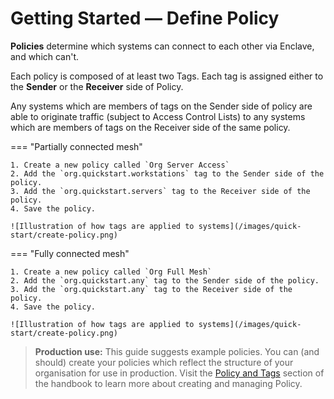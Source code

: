 
# Getting Started — Define Policy

**Policies** determine which systems can connect to each other via Enclave, and which can't.

Each policy is composed of at least two Tags. Each tag is assigned either to the **Sender** or the **Receiver** side of  Policy.

Any systems which are members of tags on the Sender side of policy are able to originate traffic (subject to Access Control Lists) to any systems which are members of tags on the Receiver side of the same policy.


=== "Partially connected mesh"

    1. Create a new policy called `Org Server Access`
    2. Add the `org.quickstart.workstations` tag to the Sender side of the policy.
    3. Add the `org.quickstart.servers` tag to the Receiver side of the policy.
    4. Save the policy.

    ![Illustration of how tags are applied to systems](/images/quick-start/create-policy.png)

=== "Fully connected mesh"

    1. Create a new policy called `Org Full Mesh`
    2. Add the `org.quickstart.any` tag to the Sender side of the policy.
    3. Add the `org.quickstart.any` tag to the Receiver side of the policy.
    4. Save the policy.

    ![Illustration of how tags are applied to systems](/images/quick-start/create-policy.png)


> **Production use:** This guide suggests example policies. You can (and should) create your policies which reflect the structure of your organisation for use in production. Visit the [Policy and Tags](handbook/policies-and-tags.md) section of the handbook to learn more about creating and managing Policy.
